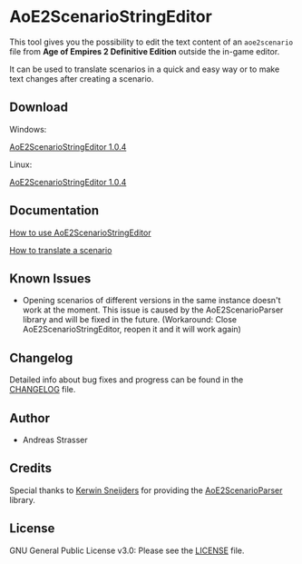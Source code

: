 # AoE2ScenarioStringEditor

This tool gives you the possibility to edit the text content of an `aoe2scenario` file from **Age of Empires 2
Definitive Edition**
outside the in-game editor.

It can be used to translate scenarios in a quick and easy way or to make text changes after creating a scenario.

## Download

Windows:

[AoE2ScenarioStringEditor 1.0.4](https://github.com/andistrasser/AoE2ScenarioStringEditor/raw/master/build/windows/AoE2ScenarioStringEditor.zip)

Linux:

[AoE2ScenarioStringEditor 1.0.4](https://github.com/andistrasser/AoE2ScenarioStringEditor/raw/master/build/linux/AoE2ScenarioStringEditor.zip)

## Documentation

[How to use AoE2ScenarioStringEditor](https://github.com/andistrasser/AoE2ScenarioStringEditor/blob/master/docs/DOC.md)

[How to translate a scenario](https://github.com/andistrasser/AoE2ScenarioStringEditor/blob/master/docs/TRANSLATE.md)

## Known Issues

- Opening scenarios of different versions in the same instance doesn't work at the moment. This issue is caused by the
  AoE2ScenarioParser library and will be fixed in the future. (Workaround: Close AoE2ScenarioStringEditor, reopen it and
  it will work again)

## Changelog

Detailed info about bug fixes and progress can be found in
the [CHANGELOG](https://github.com/andistrasser/AoE2ScenarioStringEditor/blob/master/CHANGELOG.md) file.

## Author

- Andreas Strasser

## Credits

Special thanks to [Kerwin Sneijders](https://github.com/KSneijders) for providing
the [AoE2ScenarioParser](https://github.com/KSneijders/AoE2ScenarioParser) library.

## License

GNU General Public License v3.0: Please see
the [LICENSE](https://github.com/andistrasser/AoE2ScenarioStringEditor/blob/master/LICENSE) file.
